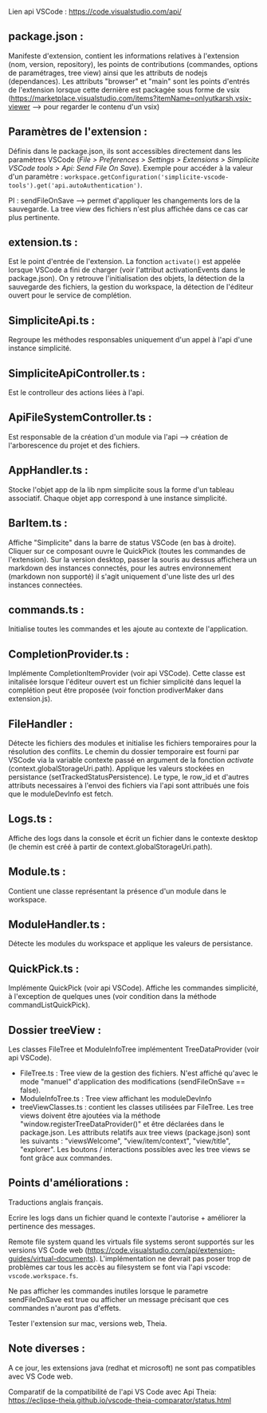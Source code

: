 Lien api VSCode : https://code.visualstudio.com/api/

## package.json :
Manifeste d'extension, contient les informations relatives à l'extension (nom, version, repository), les points de contributions (commandes, options de paramétrages, tree view) ainsi que les attributs de nodejs (dependances).
Les attributs "browser" et "main" sont les points d'entrés de l'extension lorsque cette dernière est packagée sous forme de vsix (https://marketplace.visualstudio.com/items?itemName=onlyutkarsh.vsix-viewer --> pour regarder le contenu d'un vsix)

## Paramètres de l'extension :
Définis dans le package.json, ils sont accessibles directement dans les paramètres VSCode (*File > Preferences > Settings > Extensions > Simplicite VSCode tools > Api: Send File On Save*). Exemple pour accéder à la valeur d'un paramètre :  `workspace.getConfiguration('simplicite-vscode-tools').get('api.autoAuthentication')`.

PI : 
sendFileOnSave --> permet d'appliquer les changements lors de la sauvegarde. La tree view des fichiers n'est plus affichée dans ce cas car plus pertinente.

## extension.ts :
Est le point d'entrée de l'extension. La fonction `activate()` est appelée lorsque VSCode a fini de charger (voir l'attribut activationEvents dans le package.json). On y retrouve l'initialisation des objets, la détection de la sauvegarde des fichiers, la gestion du workspace, la détection de l'éditeur ouvert pour le service de complétion.

## SimpliciteApi.ts :
Regroupe les méthodes responsables uniquement d'un appel à l'api d'une instance simplicité.

## SimpliciteApiController.ts :
Est le controlleur des actions liées à l'api.

## ApiFileSystemController.ts :
Est responsable de la création d'un module via l'api --> création de l'arborescence du projet et des fichiers.

## AppHandler.ts :
Stocke l'objet app de la lib npm simplicite sous la forme d'un tableau associatif. Chaque objet app correspond à une instance simplicité.

## BarItem.ts :
Affiche "Simplicite" dans la barre de status VSCode (en bas à droite). Cliquer sur ce composant ouvre le QuickPick (toutes les commandes de l'extension). Sur la version desktop, passer la souris au dessus affichera un markdown des instances connectés, pour les autres environnement (markdown non supporté) il s'agit uniquement d'une liste des url des instances connectées.

## commands.ts :
Initialise toutes les commandes et les ajoute au contexte de l'application.

## CompletionProvider.ts :
Implémente CompletionItemProvider (voir api VSCode). Cette classe est initalisée lorsque l'éditeur ouvert est un fichier simplicité dans lequel la complétion peut être proposée (voir fonction prodiverMaker dans extension.js).

## FileHandler :
Détecte les fichiers des modules et initialise les fichiers temporaires pour la résolution des conflits. Le chemin du dossier temporaire est fourni par VSCode via la variable contexte passé en argument de la fonction *activate* (context.globalStorageUri.path).
Applique les valeurs stockées en persistance (setTrackedStatusPersistence).
Le type, le row_id et d'autres attributs necessaires à l'envoi des fichiers via l'api sont attribués une fois que le moduleDevInfo est fetch.

## Logs.ts :
Affiche des logs dans la console et écrit un fichier dans le contexte desktop (le chemin est créé à partir de context.globalStorageUri.path).

## Module.ts :
Contient une classe représentant la présence d'un module dans le workspace.

## ModuleHandler.ts :
Détecte les modules du workspace et applique les valeurs de persistance.

## QuickPick.ts :
Implémente QuickPick (voir api VSCode). Affiche les commandes simplicité, à l'exception de quelques unes (voir condition dans la méthode commandListQuickPick).

## Dossier treeView : 
Les classes FileTree et ModuleInfoTree implémentent TreeDataProvider (voir api VSCode).
- FileTree.ts : Tree view de la gestion des fichiers. N'est affiché qu'avec le mode "manuel" d'application des modifications (sendFileOnSave == false).
- ModuleInfoTree.ts : Tree view affichant les moduleDevInfo
- treeViewClasses.ts : contient les classes utilisées par FileTree.
Les tree views doivent être ajoutées via la méthode "window.registerTreeDataProvider()" et être déclarées dans le package.json.
Les attributs relatifs aux tree views (package.json) sont les suivants : "viewsWelcome", "view/item/context", "view/title", "explorer".
Les boutons / interactions possibles avec les tree views se font grâce aux commandes.

## Points d'améliorations :
Traductions anglais français.

Ecrire les logs dans un fichier quand le contexte l'autorise + améliorer la pertinence des messages.

Remote file system quand les virtuals file systems seront supportés sur les versions VS Code web (https://code.visualstudio.com/api/extension-guides/virtual-documents). L'implémentation ne devrait pas poser trop de problèmes car tous les accès au filesystem se font via l'api vscode: `vscode.workspace.fs`.

Ne pas afficher les commandes inutiles lorsque le parametre sendFileOnSave est true ou afficher un message précisant que ces commandes n'auront pas d'effets.

Tester l'extension sur mac, versions web, Theia.

## Note diverses :
A ce jour, les extensions java (redhat et microsoft) ne sont pas compatibles avec VS Code web.

Comparatif de la compatibilité de l'api VS Code avec Api Theia: https://eclipse-theia.github.io/vscode-theia-comparator/status.html